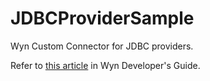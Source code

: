 # JDBCProviderSample
Wyn Custom Connector for JDBC providers.

Refer to [this article](https://learn.wynenterprise.com/docs/dev-docs/How-To/create-a-custom-data-provider/develop-a-jdbc-custom-connector) in Wyn Developer's Guide.
